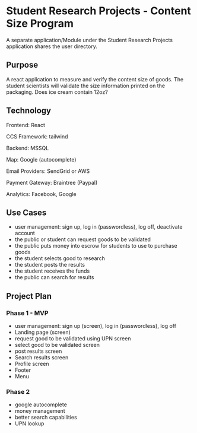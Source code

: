# Student Research Projects - Content Size Program
A separate application/Module under the Student Research Projects application shares the user directory.

## Purpose
A react application to measure and verify the content size of goods. The student scientists will validate the size information printed on the packaging. Does ice cream contain 12oz?

## Technology
Frontend: React

CCS Framework: tailwind

Backend: MSSQL

Map: Google (autocomplete)

Email Providers: SendGrid or AWS

Payment Gateway: Braintree (Paypal)

Analytics: Facebook, Google


## Use Cases

- user management: sign up, log in (passwordless), log off, deactivate account
- the public or student can request goods to be validated
- the public puts money into escrow for students to use to purchase goods
- the student selects good to research
- the student posts the results
- the student receives the funds
- the public can search for results

## Project Plan

### Phase 1 - MVP

- user management: sign up (screen), log in (passwordless), log off
- Landing page (screen)
- request good to be validated using UPN screen
- select good to be validated screen
- post results screen
- Search results screen
- Profile screen
- Footer
- Menu  

### Phase 2

- google autocomplete
- money management
- better search capabilities
- UPN lookup
